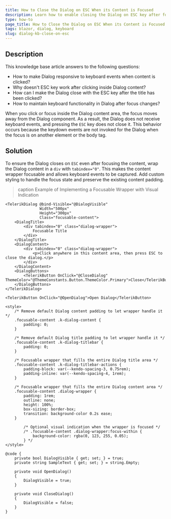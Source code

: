 ```yaml
---
title: How to Close the Dialog on ESC When its Content is Focused
description: Learn how to enable closing the Dialog on ESC key after focusing the content by adding a focusable wrapper.
type: how-to
page_title: How to Close the Dialog on ESC When its Content is Focused
tags: blazor, dialog, keyboard
slug: dialog-kb-close-on-esc
---
```


## Description

This knowledge base article answers to the following questions: 

* How to make Dialog responsive to keyboard events when content is clicked?
* Why doesn't ESC key work after clicking inside Dialog content?
* How can I make the Dialog close with the ESC key after the title has been clicked?
* How to maintain keyboard functionality in Dialog after focus changes?

When you click or focus inside the Dialog content area, the focus moves away from the Dialog component. As a result, the Dialog does not receive keyboard events, and pressing the `ESC` key does not close it. This behavior occurs because the keydown events are not invoked for the Dialog when the focus is on another element or the body tag.

## Solution

To ensure the Dialog closes on `ESC` even after focusing the content, wrap the Dialog content in a `div` with `tabindex="0"`. This makes the content wrapper focusable and allows keyboard events to be captured. Add custom styling to handle the focus state and preserve the existing content padding.

>caption Example of Implementing a Focusable Wrapper with Visual Indication

````RAZOR
<TelerikDialog @bind-Visible="@DialogVisible"
               Width="500px"
               Height="300px"
               Class="focusable-content">
    <DialogTitle>
        <div tabindex="0" class="dialog-wrapper">
            Focusable Title
        </div>
    </DialogTitle>
    <DialogContent>
        <div tabindex="0" class="dialog-wrapper">
            <p>Click anywhere in this content area, then press ESC to close the dialog.</p>
        </div>
    </DialogContent>
    <DialogButtons>
        <TelerikButton OnClick="@CloseDialog" ThemeColor="@ThemeConstants.Button.ThemeColor.Primary">Close</TelerikButton>
    </DialogButtons>
</TelerikDialog>

<TelerikButton OnClick="@OpenDialog">Open Dialog</TelerikButton>

<style>
    /* Remove default Dialog content padding to let wrapper handle it */
    .focusable-content .k-dialog-content {
        padding: 0;
    }

    /* Remove default Dialog title padding to let wrapper handle it */
    .focusable-content .k-dialog-titlebar {
        padding: 0;
    }

    /* Focusable wrapper that fills the entire Dialog title area */
    .focusable-content .k-dialog-titlebar-actions {
        padding-block: var(--kendo-spacing-3, 0.75rem);
        padding-inline: var(--kendo-spacing-4, 1rem);
    }

    /* Focusable wrapper that fills the entire Dialog content area */
    .focusable-content .dialog-wrapper {
        padding: 1rem;
        outline: none;
        height: 100%;
        box-sizing: border-box;
        transition: background-color 0.2s ease;
    }

        /* Optional visual indication when the wrapper is focused */
        /* .focusable-content .dialog-wrapper:focus-within {
            background-color: rgba(0, 123, 255, 0.05);
        } */
</style>

@code {
    private bool DialogVisible { get; set; } = true;
    private string SampleText { get; set; } = string.Empty;

    private void OpenDialog()
    {
        DialogVisible = true;
    }

    private void CloseDialog()
    {
        DialogVisible = false;
    }
}
````
